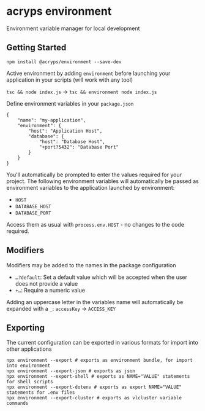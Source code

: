 # acryps environment
Environment variable manager for local development

## Getting Started
`npm install @acryps/environment --save-dev`

Active environment by adding `environment` before launching your application in your scripts (will work with any tool)

`tsc && node index.js` → `tsc && environment node index.js`

Define environment variables in your `package.json`
```
{
	"name": "my-application",
	"environment": {
		"host": "Application Host",
		"database": {
			"host": "Database Host",
			"+port?5432": "Database Port"
		}
	}
}
```

You'll automatically be prompted to enter the values required for your project. 
The following environment variables will automatically be passed as environment variables to the application launched by environment:
- `HOST`
- `DATABASE_HOST`
- `DATABASE_PORT`

Access them as usual with `process.env.HOST` - no changes to the code required.

## Modifiers
Modifiers may be added to the names in the package configuration
- `…?default`: Set a default value which will be accepted when the user does not provide a value
- `+…`: Require a numeric value

Adding an uppercase letter in the variables name will automatically be expanded with a `_`: `accessKey` → `ACCESS_KEY`

## Exporting
The current configuration can be exported in various formats for import into other applications

```
npx environment --export # exports as environment bundle, for import into environment
npx environment --export-json # exports as json
npx environment --export-shell # exports as NAME="VALUE" statements for shell scripts
npx environment --export-dotenv # exports as export NAME="VALUE" statements for .env files
npx environment --export-cluster # exports as vlcluster variable commands
```